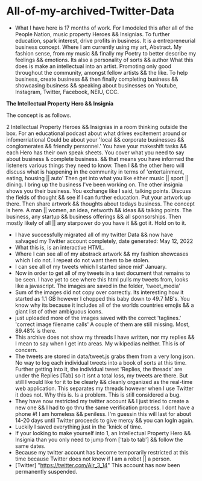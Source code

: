 # All-of-my-archived-Twitter-Data
* What I have here is 17 months of work.
For I modeled this after all of the People Nation, music property Heroes && Insignias.
To further education, spark interest, drive profits in business.
It is a entrepreneurial business concept.
Where I am currently using my art, Abstract. My fashion sense, from my music && finally my
Poetry to better describe my feelings && emotions. Its also a personality of sorts && author
What this does is make an intellectual into an artist. Promoting only good throughout the
community, amongst fellow artists && the like.
To help business,
create business && then
finally completing business
&& showcasing business && speaking about businesses on Youtube, Instagram, Twitter, Facebook, NEIU, CCC.

____________The Intellectual Property Hero && Insignia____________

The concept is as follows.

2 Intellectual Property Heroes && Insignias in a room thinking outside the box.
For an educational podcast about what drives excitement around or infomerriational
Could be about your 'local && corporate businesses && conglomerates && friendly personnel.'
You have your makeshift tasks && each Hero has their own speak sheets.
You cover what you need to say about business & complete business.
&& that means you have informed the listeners various things they need to know.
Then I && the other hero will discuss what is happening in the
community in terms of 'entertainment, eating, housing || auto'
Then get into what you like either music || sport || dining.
I bring up the business I've been working on. The other insignia shows you their business.
You exchange like I said, talking points.
Discuss the fields of thought && see if I can further education.
Put your artwork up there.
Then share artwork && thoughts about todays business.
The concept is here.
A man || women, an idea, networth && ideas && talking points.
The business, any startup && business offerings && all sponsorships.
Then mostly likely of all || any starpower do you have it && got it. Hold on to it.
* I have successfully migrated all of my twitter Data && now have salvaged my Twitter account completely, date generated: May 12, 2022
* What this is, is an interactive HTML.
* Where I can see all of my abstrack artwork && my fashion showcases which I do not. I repeat do not want them to be stolen.
* I can see all of my tweets which I started since mid' January.
* Now in order to get all of my tweets in a text document that remains to be seen. I have yet to see where this html pulls my tweets from, 
  looks like a javascript. The images are saved in the folder, 'tweet_media'
* Sum of the images did not copy over correctly. Its interesting how it started as 1.1 GB however I chopped this baby down to 49.7 MB's.
  You know why its because it includes all of the worlds countries emojis && a giant list of other ambiguous icons.
* just uploaded more of the images saved with the correct 'taglines.' 'correct image filename calls' A couple of them are still missing. Most, 89.48% is there.
* This archive does not show my threads I have written, nor my replies && I mean to say when I get into areas. My wikipedias neither. This is of concern.
* The tweets are stored in data/tweet.js grabs them from a very long json. No way to log each individual tweets into a book of sorts at this time. Further getting into it, the individual tweet 'Replies, the threads' are under the Replies [Tab] so it isnt a total loss, my tweets are there. But still I would like for it to be clearly && cleanly organized as the real-time web application. This separates my threads however when I use Twitter it does not. Why this is. Is a problem. This is still considered a bug.
* They have now restricted my twitter account && I just tried to create a new one && I had to go thru the same verification process. I dont have a phone #! I am homeless && peniless. I'm guessin this will last for about 14-20 days until Twitter proceeds to give mercy && you can logIn again. 
* Luckily I saved everything just in the 'knick of time.
* If your looking to make yourself into 1, an Intellectual Property Hero && Insignia than you only need to jump from ['tab to tab'] && follow the same dates.
* Because my twitter account has become temporarily restricted at this time because Twitter does not know if I am a robot || a person.
* [Twitter] "https://twitter.com/Air_3_14" This account has now been permanently suspended.
